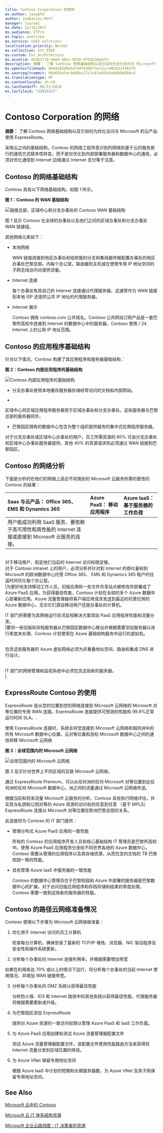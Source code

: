 ```yaml
---
title: Contoso Corporation 的网络
ms.author: josephd
author: JoeDavies-MSFT
manager: laurawi
ms.date: 12/15/2017
ms.audience: ITPro
ms.topic: overview
ms.service: o365-solutions
localization_priority: Normal
ms.collection: Ent_O365
ms.custom: Ent_Architecture
ms.assetid: 014b3710-e6e9-485c-8550-975d510eb2fc
description: 摘要： 了解 Contoso 网络基础结构以及它如何为优化访问与 Microsoft 的云产品使用 ExpressRoute。
ms.openlocfilehash: 89d4182d8a5ef44f936977ec51cc002b51f4b379
ms.sourcegitcommit: 9bb65bafec4dd6bc17c7c07ed55e5eb6b94584c4
ms.translationtype: MT
ms.contentlocale: zh-CN
ms.lasthandoff: 08/21/2018
ms.locfileid: "22915217"
---
```

# <a name="networking-for-the-contoso-corporation"></a>Contoso Corporation 的网络

 **摘要：** 了解 Contoso 网络基础结构以及它如何为优化访问与 Microsoft 的云产品使用 ExpressRoute。
  
采用云之间的基础结构，Contoso 的网络工程师意识到的网络到基于云的服务旅行的通信方式根本性转变。而不是仅优化到内部部署服务器和数据中心的通信，必须对优化通信到 Internet 边缘通过 Internet 支付等于注意。
  
## <a name="contosos-networking-infrastructure"></a>Contoso 的网络基础结构

Contoso 具有以下网络基础结构，如图 1 所示。
  
**图 1：Contoso 的 WAN 基础结构**

![链接总部、区域中心和分支办事处的 Contoso WAN 基础结构](media/Contoso-Poster/Contoso-WW-Net.png)
  
图 1 显示 Contoso 在全球的办事处以及他们之间的区域办事处和分支办事处 WAN 链接组。
  
其他网络元素如下：
  
- 本地网络
    
    WAN 链接连接到地区办事处和给附属的分支和集线器传输配置办事处的地区办事处巴黎总部。内每个办公室，路由器到主机或在使用专用 IP 地址空间的子网无线访问点提供流量。
    
- Internet 连接
    
    每个办事处有其自己的 Internet 连接通过代理服务器。这通常作为 WAN 链接到本地 ISP 还提供公共 IP 地址的代理服务器。
    
- Internet 展示
    
    Contoso 拥有 contoso.com 公共域名。Contoso 公共网站订购产品是一套巴黎所高校中连接到 Internet 的数据中心中的服务器。Contoso 使用 / 24 Internet 上的公用 IP 地址范围。
    
## <a name="contosos-app-infrastructure"></a>Contoso 的应用程序基础结构

针对以下情况，Contoso 构建了其应用程序和服务器基础结构：




  
**图 2：Contoso 内部应用程序的基础结构**

![Contoso 内部应用程序的基础结构](media/Contoso-Poster/App-Infra.png)
  
- 分支办事处使用本地缓存服务器存储经常访问的文档和内部网站。
    
- 
区域中心将区域应用程序服务器用于区域办事处和分支办事处。这些服务器与巴黎总部的服务器同步。
    
- 巴黎园区拥有的数据中心包含为整个组织提供服务的集中式应用程序服务器。
    
对于分支办事处或区域中心办事处的用户，员工所需资源的 60% 可由分支办事处和区域中心办事处服务器提供。其他 40% 的资源请求则必须通过 WAN 链接到巴黎园区。
  
## <a name="contosos-network-analysis"></a>Contoso 的网络分析

下面是分析的在他们的网络上适应不同类别的 Microsoft 云服务所需的更改的 Contoso 的结果：
  
|**Saas 与云产品： Office 365、 EMS 和 Dynamics 365**|**Azure PaaS： 移动应用程序**|**Azure IaaS： 基于服务器的工作负荷**|
|:-----|:-----|:-----|
|用户能成功利用 SaaS 服务，要依赖于高可用性和高性能的 Internet 连接或直接到 Microsoft 云服务的连接。
  <br/> 对于移动用户，假定他们当前的 Internet 访问权限足够。
  <br/> 对于 Contoso intranet 上的用户，必须分析并针对到 Internet 的吞吐量和到 Microsoft 的欧洲数据中心托管 Office 365、 EMS 和 Dynamics 365 租户的往返时间优化每个办公室。  <br/> |为更好地支持移动工作人员，旧版应用和一些文件共享站点被修改并部署成了 Azure PaaS 应用。为获得最佳性能，Contoso 计划在全球的多个 Azure 数据中心部署新应用。Azure 流量管理器将客户端应用请求发送到最近的托管应用的 Azure 数据中心，无论它们源自移动用户还是办事处的计算机。  <br/>   

IT 部门将需要为其网络运行状况监视解决方案添加 PaaS 应用程序性能和流量分发。 <br/> |要将一些旧版和存档服务器从巴黎园区数据中心移出并根据需要添加服务器以进行季度末处理，Contoso 计划使用在 Azure 基础结构服务中运行的虚拟机。 

  <br/> 包含这些服务器的 Azure 虚拟网络必须为非重叠地址空间、路由和集成 DNS 进行设计。

  <br/> IT 部门的网络管理和监视系统中必须包含这些新的服务器。  <br/> |
   
## <a name="contosos-use-of-expressroute"></a>ExpressRoute Contoso 的使用

ExpressRoute 是从您的位置到您的网络连接到 Microsoft 云网络的 Microsoft 对等位置的专用 WAN 连接。ExpressRoute 连接提供可预测的性能和 99.9%正常运行时间 SLA。.
  
使用 ExpressRoute 连接时，系统会将您连接到 Microsoft 云网络和相同洲中的所有 Microsoft 数据中心位置。云对等位置和目标 Microsoft 数据中心之间的通信转移 Microsoft 云网络
  
**图 3：全球范围内的 Microsoft 云网络**

![全球范围内的 Microsoft 云网络](media/Contoso-Poster/MS-WW-Cloud.png)
  
图 3 显示针对世界上不同区域的互联 Microsoft 云网络。
  
通过 ExpressRoute Premium，可以从任何洲的任何 Microsoft 对等位置到达任何洲的任何 Microsoft 数据中心。洲之间的流量通过 Microsoft 云网络传送。
  
根据当前和将来流量 Microsoft 云服务的分析，Contoso 具有执行网络评估，并实现与私钥和公钥对等的 Azure 资源的访问权的任意到任意 （基于 MPLS） ExpressRoute 连接从 Microsoft 对等位置在欧洲巴黎总部的关系。
  
此连接将为 Contoso 的 IT 部门提供：
  
- 管理分布式 Azure PaaS 应用的一致性能
    
    所有的 Contoso 的应用程序开发人员和核心基础结构 IT 管理员是巴黎所高校中。使用 Azure PaaS 应用程序分发给不同世界各地的 Azure 数据中心，Contoso 需要从管理的应用程序以及其存储资源，从而包含的文档的 TB 巴黎校园一致的性能。
    
- 具有管理 Azure IaaS 中服务器的一致性能
    
    Contoso 的数据中心管理员位于巴黎校园和 Azure 中部署的服务器是巴黎数据中心的扩展。对于访问旧版应用程序和存档存储和结束的季度处理，Contoso 需要一致到这些新的服务器的性能。
    
## <a name="contosos-path-to-cloud-networking-readiness"></a>Contoso 的路径云网络准备情况

Contoso 使用以下步骤为 Microsoft 云网络做准备：
  
1. 优化用于 Internet 访问的员工计算机

    
    检查每台计算机，确保安装了最新的 TCP/IP 堆栈、浏览器、NIC 驱动程序及安全性和操作系统更新。
    
2. 分析每个办事处的 Internet 连接利用率，并根据需要增加带宽
    
    
如果在利用率达 70% 或以上的情况下运行，将分析每个办事处的当前 Internet 使用情况，并增加 WAN 链接带宽。
    
3. 分析每个办事处的 DMZ 系统以获得最佳性能

    
    分析防火墙、IDS 和 Internet 路径中的其他系统以获得最佳性能。代理服务器将根据需要更新或升级。
    
4. 为巴黎园区添加 ExpressRoute
    
    提供对 Azure 资源的一致访问权限以管理 Azure PaaS 和 IaaS 工作负载。
    
5. 为 Azure PaaS 应用创建和测试 Azure 流量管理器配置文件
    
    测试 Azure 流量管理器配置文件，该配置文件使用性能路由方法来获得将 Internet 流量分发到区域位置的体验。
    
6. 为 Azure VNet 保留专用地址空间

    
    根据 Azure IaaS 中计划的短期和长期服务器数，为 Azure VNet 及其子网保留专用地址空间。
    
## <a name="see-also"></a>See Also

[Microsoft 云中的 Contoso](contoso-in-the-microsoft-cloud.md)
  
[Microsoft 云 IT 体系结构资源](microsoft-cloud-it-architecture-resources.md)

[Microsoft 企业云路线图：IT 决策者的资源](https://sway.com/FJ2xsyWtkJc2taRD)



